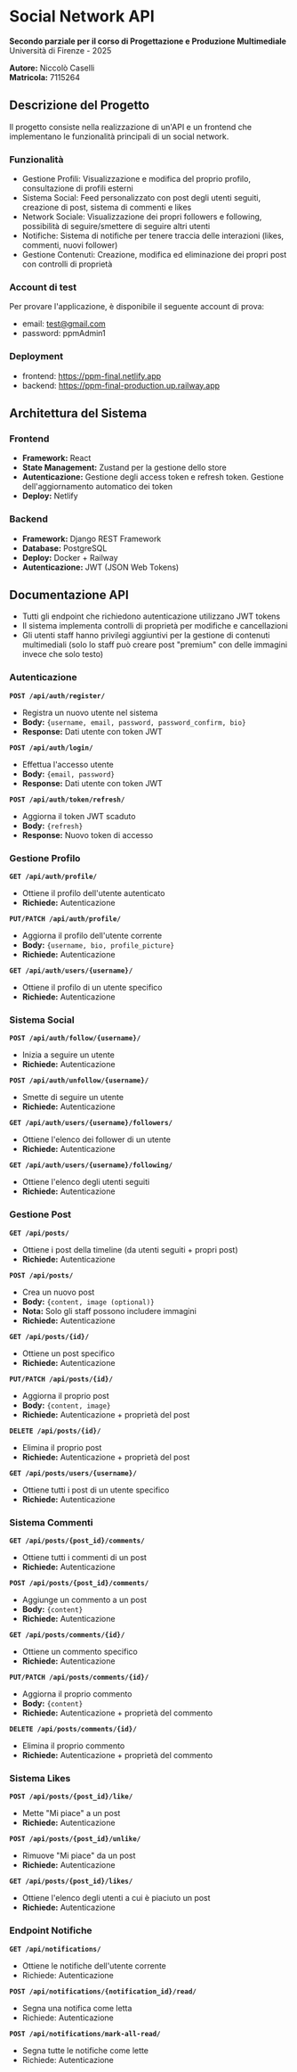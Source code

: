 # Social Network API

**Secondo parziale per il corso di Progettazione e Produzione Multimediale**  
Università di Firenze - 2025

**Autore:** Niccolò Caselli  
**Matricola:** 7115264

## Descrizione del Progetto

Il progetto consiste nella realizzazione di un'API e un frontend che implementano le funzionalità principali di un social network.

### Funzionalità

- Gestione Profili: Visualizzazione e modifica del proprio profilo, consultazione di profili esterni
- Sistema Social: Feed personalizzato con post degli utenti seguiti, creazione di post, sistema di commenti e likes
- Network Sociale: Visualizzazione dei propri followers e following, possibilità di seguire/smettere di seguire altri utenti
- Notifiche: Sistema di notifiche per tenere traccia delle interazioni (likes, commenti, nuovi follower)
- Gestione Contenuti: Creazione, modifica ed eliminazione dei propri post con controlli di proprietà

### Account di test

Per provare l'applicazione, è disponibile il seguente account di prova:

- email: test@gmail.com
- password: ppmAdmin1

### Deployment

- frontend: https://ppm-final.netlify.app
- backend: https://ppm-final-production.up.railway.app

## Architettura del Sistema

### Frontend

- **Framework:** React
- **State Management:** Zustand per la gestione dello store
- **Autenticazione:** Gestione degli access token e refresh token. Gestione dell'aggiornamento automatico dei token
- **Deploy:** Netlify

### Backend

- **Framework:** Django REST Framework
- **Database:** PostgreSQL
- **Deploy:** Docker + Railway
- **Autenticazione:** JWT (JSON Web Tokens)

## Documentazione API

- Tutti gli endpoint che richiedono autenticazione utilizzano JWT tokens
- Il sistema implementa controlli di proprietà per modifiche e cancellazioni
- Gli utenti staff hanno privilegi aggiuntivi per la gestione di contenuti multimediali (solo lo staff può creare post "premium" con delle immagini invece che solo testo)

### Autenticazione

**`POST /api/auth/register/`**

- Registra un nuovo utente nel sistema
- **Body:** `{username, email, password, password_confirm, bio}`
- **Response:** Dati utente con token JWT

**`POST /api/auth/login/`**

- Effettua l'accesso utente
- **Body:** `{email, password}`
- **Response:** Dati utente con token JWT

**`POST /api/auth/token/refresh/`**

- Aggiorna il token JWT scaduto
- **Body:** `{refresh}`
- **Response:** Nuovo token di accesso

### Gestione Profilo

**`GET /api/auth/profile/`**

- Ottiene il profilo dell'utente autenticato
- **Richiede:** Autenticazione

**`PUT/PATCH /api/auth/profile/`**

- Aggiorna il profilo dell'utente corrente
- **Body:** `{username, bio, profile_picture}`
- **Richiede:** Autenticazione

**`GET /api/auth/users/{username}/`**

- Ottiene il profilo di un utente specifico
- **Richiede:** Autenticazione

### Sistema Social

**`POST /api/auth/follow/{username}/`**

- Inizia a seguire un utente
- **Richiede:** Autenticazione

**`POST /api/auth/unfollow/{username}/`**

- Smette di seguire un utente
- **Richiede:** Autenticazione

**`GET /api/auth/users/{username}/followers/`**

- Ottiene l'elenco dei follower di un utente
- **Richiede:** Autenticazione

**`GET /api/auth/users/{username}/following/`**

- Ottiene l'elenco degli utenti seguiti
- **Richiede:** Autenticazione

### Gestione Post

**`GET /api/posts/`**

- Ottiene i post della timeline (da utenti seguiti + propri post)
- **Richiede:** Autenticazione

**`POST /api/posts/`**

- Crea un nuovo post
- **Body:** `{content, image (optional)}`
- **Nota:** Solo gli staff possono includere immagini
- **Richiede:** Autenticazione

**`GET /api/posts/{id}/`**

- Ottiene un post specifico
- **Richiede:** Autenticazione

**`PUT/PATCH /api/posts/{id}/`**

- Aggiorna il proprio post
- **Body:** `{content, image}`
- **Richiede:** Autenticazione + proprietà del post

**`DELETE /api/posts/{id}/`**

- Elimina il proprio post
- **Richiede:** Autenticazione + proprietà del post

**`GET /api/posts/users/{username}/`**

- Ottiene tutti i post di un utente specifico
- **Richiede:** Autenticazione

### Sistema Commenti

**`GET /api/posts/{post_id}/comments/`**

- Ottiene tutti i commenti di un post
- **Richiede:** Autenticazione

**`POST /api/posts/{post_id}/comments/`**

- Aggiunge un commento a un post
- **Body:** `{content}`
- **Richiede:** Autenticazione

**`GET /api/posts/comments/{id}/`**

- Ottiene un commento specifico
- **Richiede:** Autenticazione

**`PUT/PATCH /api/posts/comments/{id}/`**

- Aggiorna il proprio commento
- **Body:** `{content}`
- **Richiede:** Autenticazione + proprietà del commento

**`DELETE /api/posts/comments/{id}/`**

- Elimina il proprio commento
- **Richiede:** Autenticazione + proprietà del commento

### Sistema Likes

**`POST /api/posts/{post_id}/like/`**

- Mette "Mi piace" a un post
- **Richiede:** Autenticazione

**`POST /api/posts/{post_id}/unlike/`**

- Rimuove "Mi piace" da un post
- **Richiede:** Autenticazione

**`GET /api/posts/{post_id}/likes/`**

- Ottiene l'elenco degli utenti a cui è piaciuto un post
- **Richiede:** Autenticazione

### Endpoint Notifiche

**`GET /api/notifications/`**

- Ottiene le notifiche dell'utente corrente
- Richiede: Autenticazione

**`POST /api/notifications/{notification_id}/read/`**

- Segna una notifica come letta
- Richiede: Autenticazione

**`POST /api/notifications/mark-all-read/`**

- Segna tutte le notifiche come lette
- Richiede: Autenticazione

